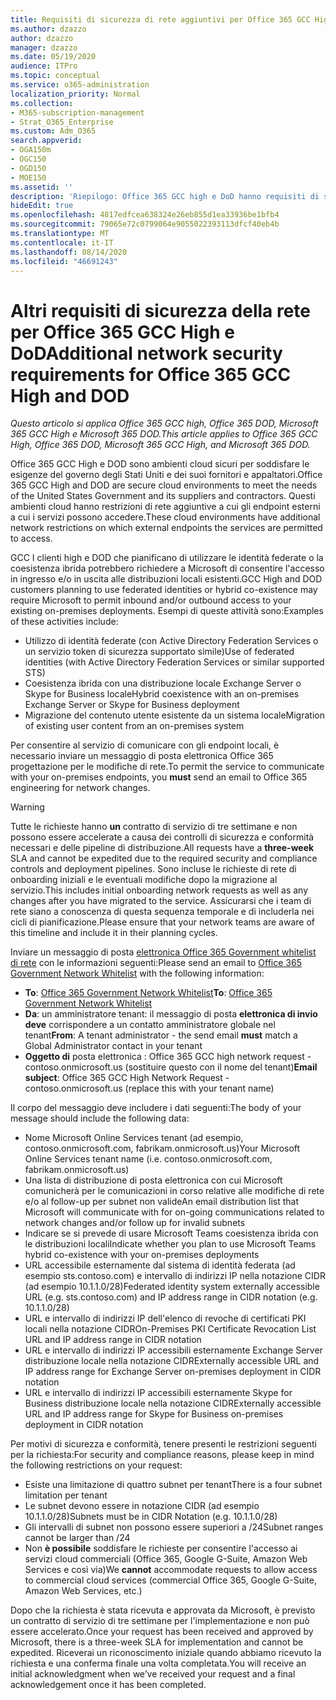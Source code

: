 ```yaml
---
title: Requisiti di sicurezza di rete aggiuntivi per Office 365 GCC High e DoD
ms.author: dzazzo
author: dzazzo
manager: dzazzo
ms.date: 05/19/2020
audience: ITPro
ms.topic: conceptual
ms.service: o365-administration
localization_priority: Normal
ms.collection:
- M365-subscription-management
- Strat_O365_Enterprise
ms.custom: Adm_O365
search.appverid:
- OGA150m
- OGC150
- OGD150
- MOE150
ms.assetid: ''
description: 'Riepilogo: Office 365 GCC high e DoD hanno requisiti di sicurezza di rete aggiuntivi'
hideEdit: true
ms.openlocfilehash: 4817edfcea638324e26eb855d1ea33936be1bfb4
ms.sourcegitcommit: 79065e72c0799064e9055022393113dfcf40eb4b
ms.translationtype: MT
ms.contentlocale: it-IT
ms.lasthandoff: 08/14/2020
ms.locfileid: "46691243"
---
```

# <a name="additional-network-security-requirements-for-office-365-gcc-high-and-dod"></a><span data-ttu-id="afa9d-103">Altri requisiti di sicurezza della rete per Office 365 GCC High e DoD</span><span class="sxs-lookup"><span data-stu-id="afa9d-103">Additional network security requirements for Office 365 GCC High and DOD</span></span>

<span data-ttu-id="afa9d-104">*Questo articolo si applica Office 365 GCC high, Office 365 DOD, Microsoft 365 GCC High e Microsoft 365 DOD.*</span><span class="sxs-lookup"><span data-stu-id="afa9d-104">*This article applies to Office 365 GCC High, Office 365 DOD, Microsoft 365 GCC High, and Microsoft 365 DOD.*</span></span>

<span data-ttu-id="afa9d-105">Office 365 GCC High e DOD sono ambienti cloud sicuri per soddisfare le esigenze del governo degli Stati Uniti e dei suoi fornitori e appaltatori.</span><span class="sxs-lookup"><span data-stu-id="afa9d-105">Office 365 GCC High and DOD are secure cloud environments to meet the needs of the United States Government and its suppliers and contractors.</span></span>  <span data-ttu-id="afa9d-106">Questi ambienti cloud hanno restrizioni di rete aggiuntive a cui gli endpoint esterni a cui i servizi possono accedere.</span><span class="sxs-lookup"><span data-stu-id="afa9d-106">These cloud environments have additional network restrictions on which external endpoints the services are permitted to access.</span></span>

<span data-ttu-id="afa9d-107">GCC I clienti high e DOD che pianificano di utilizzare le identità federate o la coesistenza ibrida potrebbero richiedere a Microsoft di consentire l'accesso in ingresso e/o in uscita alle distribuzioni locali esistenti.</span><span class="sxs-lookup"><span data-stu-id="afa9d-107">GCC High and DOD customers planning to use federated identities or hybrid co-existence may require Microsoft to permit inbound and/or outbound access to your existing on-premises deployments.</span></span>  <span data-ttu-id="afa9d-108">Esempi di queste attività sono:</span><span class="sxs-lookup"><span data-stu-id="afa9d-108">Examples of these activities include:</span></span>

* <span data-ttu-id="afa9d-109">Utilizzo di identità federate (con Active Directory Federation Services o un servizio token di sicurezza supportato simile)</span><span class="sxs-lookup"><span data-stu-id="afa9d-109">Use of federated identities (with Active Directory Federation Services or similar supported STS)</span></span>
* <span data-ttu-id="afa9d-110">Coesistenza ibrida con una distribuzione locale Exchange Server o Skype for Business locale</span><span class="sxs-lookup"><span data-stu-id="afa9d-110">Hybrid coexistence with an on-premises Exchange Server or Skype for Business deployment</span></span>
* <span data-ttu-id="afa9d-111">Migrazione del contenuto utente esistente da un sistema locale</span><span class="sxs-lookup"><span data-stu-id="afa9d-111">Migration of existing user content from an on-premises system</span></span>

<span data-ttu-id="afa9d-112">Per consentire al servizio di comunicare con gli  endpoint locali, è necessario inviare un messaggio di posta elettronica Office 365 progettazione per le modifiche di rete.</span><span class="sxs-lookup"><span data-stu-id="afa9d-112">To permit the service to communicate with your on-premises endpoints, you **must** send an email to Office 365 engineering for network changes.</span></span>

> [!WARNING]
> <span data-ttu-id="afa9d-113">Tutte le richieste hanno **un** contratto di servizio di tre settimane e non possono essere accelerate a causa dei controlli di sicurezza e conformità necessari e delle pipeline di distribuzione.</span><span class="sxs-lookup"><span data-stu-id="afa9d-113">All requests have a **three-week** SLA and cannot be expedited due to the required security and compliance controls and deployment pipelines.</span></span>  <span data-ttu-id="afa9d-114">Sono incluse le richieste di rete di onboarding iniziali e le eventuali modifiche dopo la migrazione al servizio.</span><span class="sxs-lookup"><span data-stu-id="afa9d-114">This includes initial onboarding network requests as well as any changes after you have migrated to the service.</span></span>  <span data-ttu-id="afa9d-115">Assicurarsi che i team di rete siano a conoscenza di questa sequenza temporale e di includerla nei cicli di pianificazione.</span><span class="sxs-lookup"><span data-stu-id="afa9d-115">Please ensure that your network teams are aware of this timeline and include it in their planning cycles.</span></span>

<span data-ttu-id="afa9d-116">Inviare un messaggio di posta [elettronica Office 365 Government whitelist di rete](mailto:o365gwlt@microsoft.com) con le informazioni seguenti:</span><span class="sxs-lookup"><span data-stu-id="afa9d-116">Please send an email to [Office 365 Government Network Whitelist](mailto:o365gwlt@microsoft.com) with the following information:</span></span>

* <span data-ttu-id="afa9d-117">**To**: [Office 365 Government Network Whitelist](mailto:o365gwlt@microsoft.com)</span><span class="sxs-lookup"><span data-stu-id="afa9d-117">**To**: [Office 365 Government Network Whitelist](mailto:o365gwlt@microsoft.com)</span></span>
* <span data-ttu-id="afa9d-118">**Da**: un amministratore tenant: il messaggio di posta **elettronica di invio deve** corrispondere a un contatto amministratore globale nel tenant</span><span class="sxs-lookup"><span data-stu-id="afa9d-118">**From**: A tenant administrator - the send email **must** match a Global Administrator contact in your tenant</span></span>
* <span data-ttu-id="afa9d-119">**Oggetto di** posta elettronica : Office 365 GCC high network request - contoso.onmicrosoft.us (sostituire questo con il nome del tenant)</span><span class="sxs-lookup"><span data-stu-id="afa9d-119">**Email subject**: Office 365 GCC High Network Request - contoso.onmicrosoft.us (replace this with your tenant name)</span></span>

<span data-ttu-id="afa9d-120">Il corpo del messaggio deve includere i dati seguenti:</span><span class="sxs-lookup"><span data-stu-id="afa9d-120">The body of your message should include the following data:</span></span>

* <span data-ttu-id="afa9d-121">Nome Microsoft Online Services tenant (ad esempio, contoso.onmicrosoft.com, fabrikam.onmicrosoft.us)</span><span class="sxs-lookup"><span data-stu-id="afa9d-121">Your Microsoft Online Services tenant name (i.e. contoso.onmicrosoft.com, fabrikam.onmicrosoft.us)</span></span>
* <span data-ttu-id="afa9d-122">Una lista di distribuzione di posta elettronica con cui Microsoft comunicherà per le comunicazioni in corso relative alle modifiche di rete e/o al follow-up per subnet non valide</span><span class="sxs-lookup"><span data-stu-id="afa9d-122">An email distribution list that Microsoft will communicate with for on-going communications related to network changes and/or follow up for invalid subnets</span></span>
* <span data-ttu-id="afa9d-123">Indicare se si prevede di usare Microsoft Teams coesistenza ibrida con le distribuzioni locali</span><span class="sxs-lookup"><span data-stu-id="afa9d-123">Indicate whether you plan to use Microsoft Teams hybrid co-existence with your on-premises deployments</span></span>
* <span data-ttu-id="afa9d-124">URL accessibile esternamente dal sistema di identità federata (ad esempio sts.contoso.com) e intervallo di indirizzi IP nella notazione CIDR (ad esempio 10.1.1.0/28)</span><span class="sxs-lookup"><span data-stu-id="afa9d-124">Federated identity system externally accessible URL (e.g. sts.contoso.com) and IP address range in CIDR notation (e.g. 10.1.1.0/28)</span></span>
* <span data-ttu-id="afa9d-125">URL e intervallo di indirizzi IP dell'elenco di revoche di certificati PKI locali nella notazione CIDR</span><span class="sxs-lookup"><span data-stu-id="afa9d-125">On-Premises PKI Certificate Revocation List URL and IP address range in CIDR notation</span></span>
* <span data-ttu-id="afa9d-126">URL e intervallo di indirizzi IP accessibili esternamente Exchange Server distribuzione locale nella notazione CIDR</span><span class="sxs-lookup"><span data-stu-id="afa9d-126">Externally accessible URL and IP address range for Exchange Server on-premises deployment in CIDR notation</span></span>
* <span data-ttu-id="afa9d-127">URL e intervallo di indirizzi IP accessibili esternamente Skype for Business distribuzione locale nella notazione CIDR</span><span class="sxs-lookup"><span data-stu-id="afa9d-127">Externally accessible URL and IP address range for Skype for Business on-premises deployment in CIDR notation</span></span>

<span data-ttu-id="afa9d-128">Per motivi di sicurezza e conformità, tenere presenti le restrizioni seguenti per la richiesta:</span><span class="sxs-lookup"><span data-stu-id="afa9d-128">For security and compliance reasons, please keep in mind the following restrictions on your request:</span></span>

* <span data-ttu-id="afa9d-129">Esiste una limitazione di quattro subnet per tenant</span><span class="sxs-lookup"><span data-stu-id="afa9d-129">There is a four subnet limitation per tenant</span></span>
* <span data-ttu-id="afa9d-130">Le subnet devono essere in notazione CIDR (ad esempio 10.1.1.0/28)</span><span class="sxs-lookup"><span data-stu-id="afa9d-130">Subnets must be in CIDR Notation (e.g. 10.1.1.0/28)</span></span>
* <span data-ttu-id="afa9d-131">Gli intervalli di subnet non possono essere superiori a /24</span><span class="sxs-lookup"><span data-stu-id="afa9d-131">Subnet ranges cannot be larger than /24</span></span>
* <span data-ttu-id="afa9d-132">Non **è possibile** soddisfare le richieste per consentire l'accesso ai servizi cloud commerciali (Office 365, Google G-Suite, Amazon Web Services e così via)</span><span class="sxs-lookup"><span data-stu-id="afa9d-132">We **cannot** accommodate requests to allow access to commercial cloud services (commercial Office 365, Google G-Suite, Amazon Web Services, etc.)</span></span>

<span data-ttu-id="afa9d-133">Dopo che la richiesta è stata ricevuta e approvata da Microsoft, è previsto un contratto di servizio di tre settimane per l'implementazione e non può essere accelerato.</span><span class="sxs-lookup"><span data-stu-id="afa9d-133">Once your request has been received and approved by Microsoft, there is a three-week SLA for implementation and cannot be expedited.</span></span>  <span data-ttu-id="afa9d-134">Riceverai un riconoscimento iniziale quando abbiamo ricevuto la richiesta e una conferma finale una volta completata.</span><span class="sxs-lookup"><span data-stu-id="afa9d-134">You will receive an initial acknowledgment when we’ve received your request and a final acknowledgement once it has been completed.</span></span>

